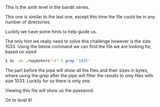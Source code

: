 This is the sixth level in the bandit series.

This one is similar to the last one, except this time the file could be in any number of directories.

Luckily we have some hints to help guide us.

The only hint we really need to solve this challenge however is the size 1033.
Using the below command we can find the file we are looking for, based on sized
```bash
$ du -ab ./maybehere**/* | grep "1033"
```

The part before the pipe will show all the files and their sizes in bytes, where using the grep after the pipe will filter
the results to only files with size 1033. Luckily for us there is only one.

Viewing this file will show us the password.

On to level 6!
